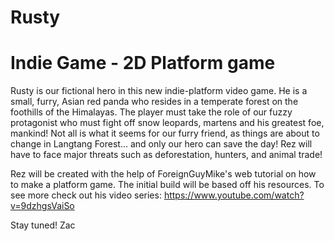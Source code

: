 Rusty
=============================
Indie Game - 2D Platform game
=============================

Rusty is our fictional hero in this new indie-platform video game. He is a small, furry, Asian red panda who resides in a temperate forest on the foothills of the Himalayas. The player must take the role of our fuzzy protagonist who must fight off snow leopards, martens and his greatest foe, mankind! Not all is what it seems for our furry friend, as things are about to change in Langtang Forest... and only our hero can save the day! Rez will have to face major threats such as deforestation, hunters, and animal trade!

Rez will be created with the help of ForeignGuyMike's web tutorial on how to make a platform game. The initial build will be based off his resources. To see more check out his video series:
https://www.youtube.com/watch?v=9dzhgsVaiSo

Stay tuned!
Zac

